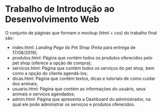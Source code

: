 # Trabalho de Introdução ao Desenvolvimento Web
O conjunto de páginas que formam o mockup (html + css) do trabalho final são:
* index.html: *Landing Page* do Pet Shop (Feita para entrega de 17/08/2019);
* produtos.html: Página que contém todos os produtos oferecidos pelo pet shop (oferece a opção de compra);
* servicos.html: Página que contém todos os serviços do pet shop, bem como a opção do cliente agendá-los;
* dicas.html: Página que contém textos, dicas e tutoriais de como cuidar dos animais;
* usuario.html: Página que contém as informações do usuário, seus animais e serviços agendados;
* admin.html: Página que apresenta a Dashboard do administrador, na qual ele pode administrar os serviços e produtos oferecidos. 
